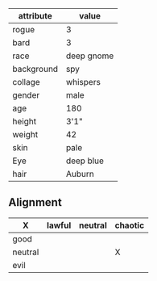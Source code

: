 | attribute  | value      |
| ---------- | ---------- |
| rogue      | 3          |
| bard       | 3          |
| race       | deep gnome |
| background | spy        |
| collage    | whispers   |
| gender     | male       |
| age        | 180        |
| height     | 3'1"       |
| weight     | 42         |
| skin       | pale       |
| Eye        | deep blue  |
| hair       | Auburn     |

## Alignment

| X       | lawful | neutral | chaotic |
| ------- | ------ | ------- | ------- |
| good    |        |         |
| neutral |        |         | X       |
| evil    |        |         |         |
